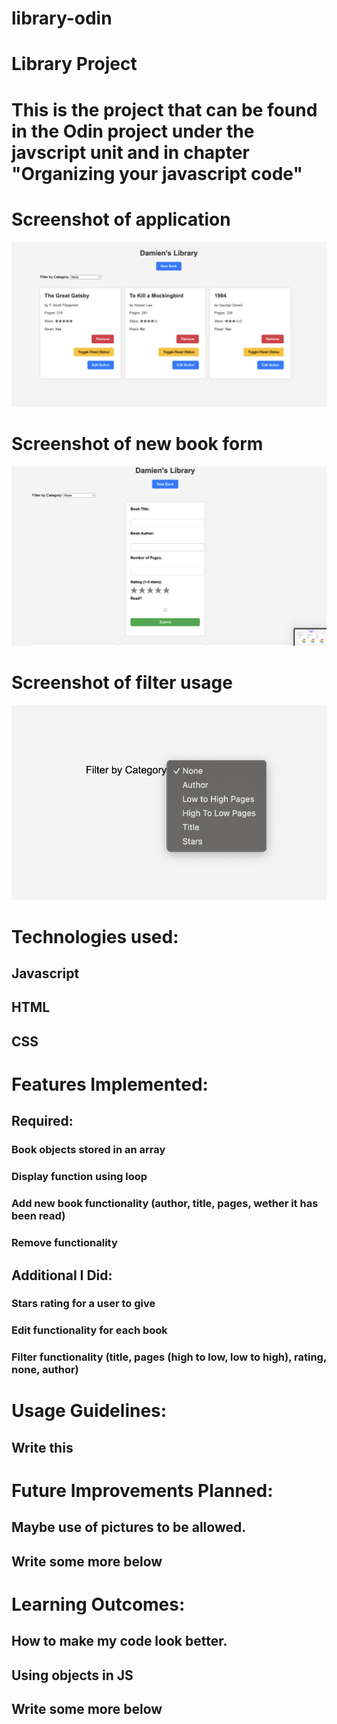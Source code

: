 # library-odin

# Library Project
# This is the project that can be found in the Odin project under the javscript unit and in chapter "Organizing your javascript code"

# Screenshot of application
![Library Screenshot](images/library-odin.png)

# Screenshot of new book form
![Add Book Screenshot](images/newbook.png)

# Screenshot of filter usage
![Filter Screenshot](images/filter.png)

# Technologies used:
## Javascript
## HTML
## CSS

# Features Implemented:
## Required: 
### Book objects stored in an array
### Display function using loop
### Add new book functionality (author, title, pages, wether it has been read)
### Remove functionality
## Additional I Did:
### Stars rating for a user to give
### Edit functionality for each book
### Filter functionality (title, pages (high to low, low to high), rating, none, author)

# Usage Guidelines:
## Write this

# Future Improvements Planned:
## Maybe use of pictures to be allowed.
## Write some more below

# Learning Outcomes:
## How to make my code look better.
## Using objects in JS
## Write some more below


<!-- 
Tasks To-Do:
1. add a function to the script that takes in arguements, store new book object to an array, and create a book from those arguments +++
2. wite a fucntion tha loops thorugh and displays each book +++
3. New book button that opens a form for the user to fill out +++
4. Add a button on each book’s display to remove the book from the library. +++
5. Add a button on each book’s display to change its read status. +++
6. Add a drop down to sort through library based on different filters +++
7. Add an edit option for the user to edit a specific book +++
8. Add a ratings option for user +++




-->
